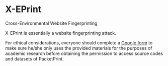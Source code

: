 # X-EPrint

Cross-Environmental Website Fingerprinting

X-EPrint is essentially a website fingerprinting attack.


For ethical considerations, everyone should complete a [Google form](https://forms.gle/2T4KxHojza6WHUk2A) to make sure he/she only uses the provided materials for the purposes of academic research before obtaining the permission to access source codes and datasets of PacketPrint.


